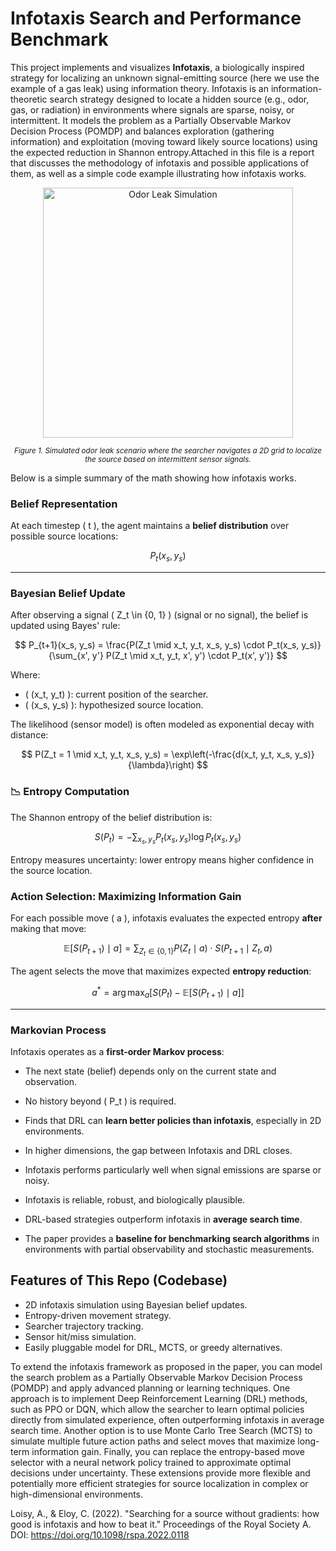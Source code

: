# Infotaxis Search and Performance Benchmark

This project implements and visualizes **Infotaxis**, a biologically inspired strategy for localizing an unknown signal-emitting source (here we use the example of a gas leak) using information theory. Infotaxis is an information-theoretic search strategy designed to locate a hidden source (e.g., odor, gas, or radiation) in environments where signals are sparse, noisy, or intermittent. It models the problem as a Partially Observable Markov Decision Process (POMDP) and balances exploration (gathering information) and exploitation (moving toward likely source locations) using the expected reduction in Shannon entropy.Attached in this file
is a report that discusses the methodology of infotaxis and possible applications of them, as well as a simple code example illustrating how infotaxis works. 
 
<p align="center">
  <img src="https://github.com/user-attachments/assets/c9bdf184-c837-437b-8e17-568aa012d18e" alt="Odor Leak Simulation" width="400"/>
</p>
<p align="center"><sub><i>Figure 1. Simulated odor leak scenario where the searcher navigates a 2D grid to localize the source based on intermittent sensor signals.</i></sub></p>


Below is a simple summary of the math showing how infotaxis works. 

### Belief Representation
At each timestep \( t \), the agent maintains a **belief distribution** over possible source locations:

$$
P_t(x_s, y_s)
$$

---

### Bayesian Belief Update
After observing a signal \( Z_t \in \{0, 1\} \) (signal or no signal), the belief is updated using Bayes' rule:

$$
P_{t+1}(x_s, y_s) = \frac{P(Z_t \mid x_t, y_t, x_s, y_s) \cdot P_t(x_s, y_s)}{\sum_{x', y'} P(Z_t \mid x_t, y_t, x', y') \cdot P_t(x', y')}
$$

Where:
- \( (x_t, y_t) \): current position of the searcher.
- \( (x_s, y_s) \): hypothesized source location.

The likelihood (sensor model) is often modeled as exponential decay with distance:

$$
P(Z_t = 1 \mid x_t, y_t, x_s, y_s) = \exp\left(-\frac{d(x_t, y_t, x_s, y_s)}{\lambda}\right)
$$


### 📉 Entropy Computation
The Shannon entropy of the belief distribution is:

$$
S(P_t) = -\sum_{x_s, y_s} P_t(x_s, y_s) \log P_t(x_s, y_s)
$$

Entropy measures uncertainty: lower entropy means higher confidence in the source location.

### Action Selection: Maximizing Information Gain
For each possible move \( a \), infotaxis evaluates the expected entropy **after** making that move:

$$
\mathbb{E}[S(P_{t+1}) \mid a] = \sum_{Z_t \in \{0, 1\}} P(Z_t \mid a) \cdot S(P_{t+1} \mid Z_t, a)
$$

The agent selects the move that maximizes expected **entropy reduction**:

$$
a^* = \arg\max_a \left[ S(P_t) - \mathbb{E}[S(P_{t+1}) \mid a] \right]
$$

---

###  Markovian Process
Infotaxis operates as a **first-order Markov process**:
- The next state (belief) depends only on the current state and observation.
- No history beyond \( P_t \) is required.

- Finds that DRL can **learn better policies than infotaxis**, especially in 2D environments.
- In higher dimensions, the gap between Infotaxis and DRL closes.
- Infotaxis performs particularly well when signal emissions are sparse or noisy.

- Infotaxis is reliable, robust, and biologically plausible.
- DRL-based strategies outperform infotaxis in **average search time**.
- The paper provides a **baseline for benchmarking search algorithms** in environments with partial observability and stochastic measurements.

## Features of This Repo (Codebase)
-  2D infotaxis simulation using Bayesian belief updates.
-  Entropy-driven movement strategy.
-  Searcher trajectory tracking.
-  Sensor hit/miss simulation.
-  Easily pluggable model for DRL, MCTS, or greedy alternatives.

To extend the infotaxis framework as proposed in the paper, you can model the search problem as a Partially Observable Markov Decision Process (POMDP) and apply advanced planning or learning techniques.
One approach is to implement Deep Reinforcement Learning (DRL) methods, such as PPO or DQN, which allow the searcher to learn optimal policies directly from simulated experience, often outperforming infotaxis
in average search time. Another option is to use Monte Carlo Tree Search (MCTS) to simulate multiple future action paths and select moves that maximize long-term information gain.
Finally, you can replace the entropy-based move selector with a neural network policy trained to approximate optimal decisions under uncertainty. These extensions provide more flexible and potentially more
efficient strategies for source localization in complex or high-dimensional environments.










Loisy, A., & Eloy, C. (2022). "Searching for a source without gradients: how good is infotaxis and how to beat it." 
Proceedings of the Royal Society A. 
DOI: https://doi.org/10.1098/rspa.2022.0118
